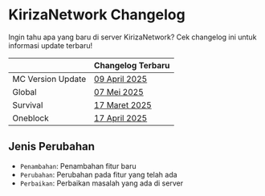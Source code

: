 # KirizaNetwork Changelog

Ingin tahu apa yang baru di server KirizaNetwork? Cek changelog ini untuk informasi update terbaru!

|                   | Changelog Terbaru                                  |
|-------------------|----------------------------------------------------|
| MC Version Update | [09 April 2025](changelogs/mc/2025-04-09.md)       |
| Global            | [07 Mei 2025](changelogs/global/2025-05-07.md)     |
| Survival          | [17 Maret 2025](changelogs/survival/2025-03-17.md) |
| Oneblock          | [17 April 2025](changelogs/oneblock/2025-04-17.md) |

## Jenis Perubahan

- `Penambahan`: Penambahan fitur baru
- `Perubahan`: Perubahan pada fitur yang telah ada
- `Perbaikan`: Perbaikan masalah yang ada di server